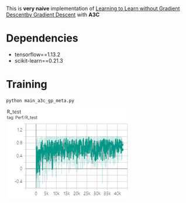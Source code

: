 This is **very naive** implementation of [Learning to Learn without Gradient Descentby Gradient Descent](https://arxiv.org/abs/1611.03824) with **A3C**

# Dependencies
- tensorflow==1.13.2
- scikit-learn==0.21.3

# Training
	python main_a3c_gp_meta.py

![r_test](./r_test.PNG)
